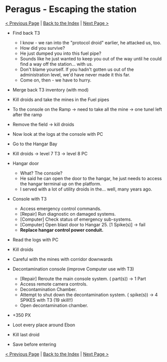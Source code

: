 # Peragus - Escaping the station

[< Previous Page](../07_Peragus.md) |
[Back to the Index](../index.md) |
[Next Page >](./09_Peragus.md)


- Find back T3
    - I know - we ran into the "protocol droid" earlier, he attacked us, too.
    - How did you survive?
    - He just dumped you into this fuel pipe?
    - Sounds like he just wanted to keep you out of the way until he could find a way off the station... with us.
    - Don't blame yourself. If you hadn't gotten us out of the administration level, we'd have never made it this far.
    - Come on, then - we have to hurry.
- Merge back T3 inventory (with mod)
- Kill droids and take the mines in the Fuel pipes
- To the console on the Ramp -> need to take all the mine -> one tunel left after the ramp
- Remove the field -> kill droids
- Now look at the logs at the console with PC
- Go to the Hangar Bay


- Kill droids -> level 7 T3 -> level 8 PC
- Hangar door
    - What? The console?
    - He said he can open the door to the hangar, he just needs to access the hangar terminal up on the platform.
    - I served with a lot of utility droids in the... well, many years ago.
- Console with T3
    - Access emergency control commands.
    - [Repair] Run diagnostic on damaged systems.
    - [Computer] Check status of emergency sub-systems.
    - [Computer] Open blast door to Hangar 25. [1 Spike(s)] -> fail
    - **Replace hangar control power conduit.**
- Read the logs with PC
- Kill droids
- Careful with the mines with corridor downwards
- Decontamination console (improve Computer use with T3)
    - [Repair] Reroute the main console system. (<CUSTOM42> part(s)) -> 1 Part
    - Access remote camera controls.
    - Decontamination Chamber.
    - Attempt to shut down the decontamination system. (<CUSTOM33> spike(s)) -> 4 SPIKES with T3 (19 skill!!)
    - Open decontamination chamber.
- +350 PX
- Loot every place around Ebon
- Kill last droid
- Save before entering


[< Previous Page](../07_Peragus.md) |
[Back to the Index](../index.md) |
[Next Page >](./09_Peragus.md)
